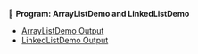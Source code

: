 
📌 **Program: ArrayListDemo and LinkedListDemo**

- [ArrayListDemo Output](Arraylistdemo.png)
- [LinkedListDemo Output](linkedemo.png)
